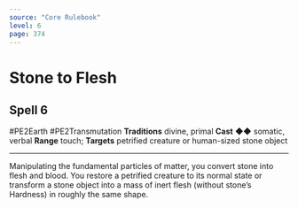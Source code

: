 ```yaml
---
source: "Core Rulebook"
level: 6
page: 374
---
```


# Stone to Flesh
## Spell 6
#PE2Earth #PE2Transmutation 
**Traditions** divine, primal
**Cast** ◆◆ somatic, verbal
**Range** touch; **Targets** petrified creature or human-sized stone object

-----
Manipulating the fundamental particles of matter, you convert stone into flesh and blood. You restore a petrified creature to its normal state or transform a stone object into a mass of inert flesh (without stone’s Hardness) in roughly the same shape.